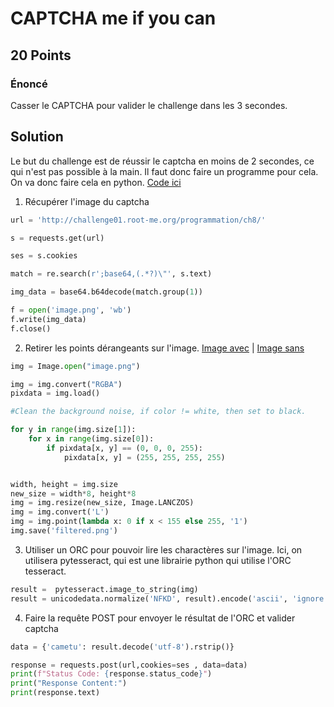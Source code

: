 # CAPTCHA me if you can

## 20 Points

### Énoncé

Casser le CAPTCHA pour valider le challenge dans les 3 secondes.

## Solution

Le but du challenge est de réussir le captcha en moins de 2 secondes, ce qui n'est pas possible à la main. Il faut donc faire un programme pour cela. On va donc faire cela en python. [Code ici](./file.py)

1. Récupérer l'image du captcha

```Python
url = 'http://challenge01.root-me.org/programmation/ch8/'

s = requests.get(url)

ses = s.cookies

match = re.search(r';base64,(.*?)\"', s.text)

img_data = base64.b64decode(match.group(1))

f = open('image.png', 'wb')
f.write(img_data)
f.close()
```

2. Retirer les points dérangeants sur l'image. [Image avec](./image.png) | [Image sans](./filtered.png)

```Python
img = Image.open("image.png")

img = img.convert("RGBA")
pixdata = img.load()

#Clean the background noise, if color != white, then set to black.

for y in range(img.size[1]):
    for x in range(img.size[0]):
        if pixdata[x, y] == (0, 0, 0, 255):
            pixdata[x, y] = (255, 255, 255, 255)


width, height = img.size
new_size = width*8, height*8
img = img.resize(new_size, Image.LANCZOS)
img = img.convert('L')
img = img.point(lambda x: 0 if x < 155 else 255, '1')
img.save('filtered.png')
```

3. Utiliser un ORC pour pouvoir lire les charactères sur l'image. Ici, on utilisera pytesseract, qui est une librairie python qui utilise l'ORC tesseract.

```Python
result =  pytesseract.image_to_string(img)
result = unicodedata.normalize('NFKD', result).encode('ascii', 'ignore')
```
4. Faire la requête POST pour envoyer le résultat de l'ORC et valider captcha

```Python
data = {'cametu': result.decode('utf-8').rstrip()}

response = requests.post(url,cookies=ses , data=data)
print(f"Status Code: {response.status_code}")
print("Response Content:")
print(response.text)
```